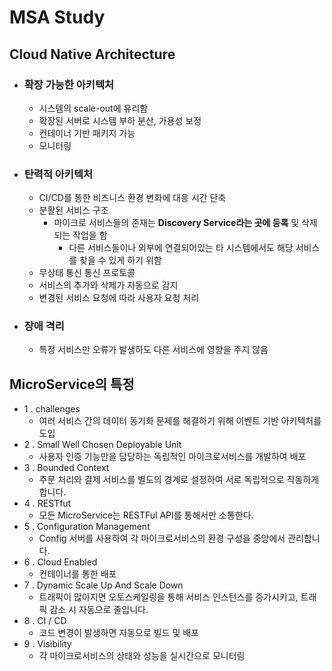 # MSA Study

## Cloud Native Architecture
- ### 확장 가능한 아키텍처
  - 시스템의 scale-out에 유리함
  - 확장된 서버로 시스템 부하 분산, 가용성 보정
  - 컨테이너 기반 패키지 가능
  - 모니터링
- ### 탄력적 아키텍처
  - CI/CD를 통한 비즈니스 환경 변화에 대응 시간 단축
  - 분활된 서비스 구조
    - 마이크로 서비스들의 존재는 **Discovery Service라는 곳에 등록** 및 삭제되는 작업을 함
      - 다른 서비스들이나 외부에 연결되어있는 타 시스템에서도 해당 서비스를 찾을 수 있게 하기 위함
  - 무상태 통신 통신 프로토콜
  - 서비스의 추가와 삭제가 자동으로 감지
  - 변경된 서비스 요청에 따라 사용자 요청 처리
- ### 장애 격리
  - 특정 서비스만 오류가 발생하도 다른 서비스에 영향을 주지 않음

## MicroService의 특정
- 1 . challenges
  - 여러 서비스 간의 데이터 동기화 문제를 해결하기 위해 이벤트 기반 아키텍처를 도입
- 2 . Small Well Chosen Deployable Unit
  - 사용자 인증 기능만을 담당하는 독립적인 마이크로서비스를 개발하여 배포
- 3 . Bounded Context
  - 주문 처리와 결제 서비스를 별도의 경계로 설정하여 서로 독립적으로 작동하게 합니다.
- 4 . RESTfut
  - 모든 MicroService는 RESTFul API를 통해서만 소통한다.
- 5 . Configuration Management
  -  Config 서버를 사용하여 각 마이크로서비스의 환경 구성을 중앙에서 관리합니다.
- 6 . Cloud Enabled
  - 컨테이너를 통한 배포
- 7 . Dynamic Scale Up And Scale Down
  - 트래픽이 많아지면 오토스케일링을 통해 서비스 인스턴스를 증가시키고, 트래픽 감소 시 자동으로 줄입니다.
- 8 . CI / CD
  - 코드 변경이 발생하면 자동으로 빌드 및 배포
- 9 . Visibility
  - 각 마이크로서비스의 상태와 성능을 실시간으로 모니터링